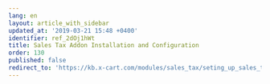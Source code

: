 ```yaml
---
lang: en
layout: article_with_sidebar
updated_at: '2019-03-21 15:48 +0400'
identifier: ref_2dOj1hWt
title: Sales Tax Addon Installation and Configuration
order: 130
published: false
redirect_to: 'https://kb.x-cart.com/modules/sales_tax/seting_up_sales_tax.html'
---
```

